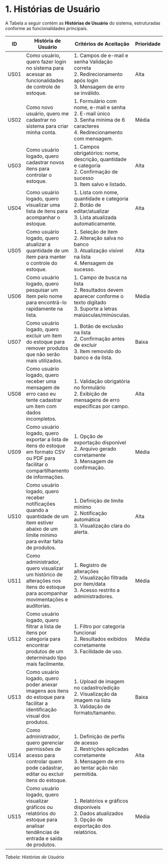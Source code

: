 # 1. Histórias de Usuário

A Tabela a seguir contém as **Histórias de Usuário** do sistema, estruturadas conforme as funcionalidades principais.

| **ID** | **História de Usuário** | **Critérios de Aceitação** | **Prioridade** |
|-------|--------------------------|-----------------------------|----------------|
| US01  | Como usuário, quero fazer login no sistema para acessar as funcionalidades de controle de estoque. | 1. Campos de e-mail e senha Validação correta <br> 2. Redirecionamento após login <br> 3. Mensagem de erro se inválido. | Alta |
| US02  | Como novo usuário, quero me cadastrar no sistema para criar minha conta. | 1. Formulário com nome, e-mail e senha <br> 2. E-mail único <br> 3. Senha mínima de 6 caracteres <br> 4. Redirecionamento com mensagem. | Média |
| US03  | Como usuário logado, quero cadastrar novos itens para controlar o estoque. | 1. Campos obrigatórios: nome, descrição, quantidade e categoria <br> 2. Confirmação de sucesso <br> 3. Item salvo e listado. | Alta |
| US04  | Como usuário logado, quero visualizar uma lista de itens para acompanhar o estoque. | 1. Lista com nome, quantidade e categoria <br> 2. Botão de editar/atualizar <br> 3. Lista atualizada automaticamente. | Alta |
| US05  | Como usuário logado, quero atualizar a quantidade de um item para manter o controle do estoque. | 1. Seleção de item <br> 2. Alteração salva no banco <br> 3. Atualização visível na lista <br> 4. Mensagem de sucesso. | Alta |
| US06   | Como usuário logado, quero pesquisar um item pelo nome para encontrá-lo rapidamente na lista. | 1. Campo de busca na lista <br> 2. Resultados devem aparecer conforme o texto digitado <br> 3. Suporte a letras maiúsculas/minúsculas. | Média |
| US07   | Como usuário logado, quero excluir um item do estoque para remover produtos que não serão mais utilizados. | 1. Botão de exclusão na lista <br> 2. Confirmação antes de excluir <br> 3. Item removido do banco e da lista. | Baixa |
| US08   | Como usuário logado, quero receber uma mensagem de erro caso eu tente cadastrar um item com dados incompletos. | 1. Validação obrigatória no formulário <br> 2. Exibição de mensagens de erro específicas por campo. | Alta |
| US09   | Como usuário logado, quero exportar a lista de itens do estoque em formato CSV ou PDF para facilitar o compartilhamento de informações. | 1. Opção de exportação disponível <br> 2. Arquivo gerado corretamente <br> 3. Mensagem de confirmação. | Média |
| US10   | Como usuário logado, quero receber notificações quando a quantidade de um item estiver abaixo de um limite mínimo para evitar falta de produtos. | 1. Definição de limite mínimo <br> 2. Notificação automática <br> 3. Visualização clara do alerta. | Alta |
| US11   | Como administrador, quero visualizar um histórico de alterações nos itens do estoque para acompanhar movimentações e auditorias. | 1. Registro de alterações <br> 2. Visualização filtrada por item/data <br> 3. Acesso restrito a administradores. | Média |
| US12   | Como usuário logado, quero filtrar a lista de itens por categoria para encontrar produtos de um determinado tipo mais facilmente. | 1. Filtro por categoria funcional <br> 2. Resultados exibidos corretamente <br> 3. Facilidade de uso. | Média |
| US13   | Como usuário logado, quero poder anexar imagens aos itens do estoque para facilitar a identificação visual dos produtos. | 1. Upload de imagem no cadastro/edição <br> 2. Visualização da imagem na lista <br> 3. Validação de formato/tamanho. | Baixa |
| US14   | Como administrador, quero gerenciar permissões de acesso para controlar quem pode cadastrar, editar ou excluir itens do estoque. | 1. Definição de perfis de acesso <br> 2. Restrições aplicadas corretamente <br> 3. Mensagem de erro ao tentar ação não permitida. | Alta |
| US15   | Como usuário logado, quero visualizar gráficos ou relatórios do estoque para analisar tendências de entrada e saída de produtos. | 1. Relatórios e gráficos disponíveis <br> 2. Dados atualizados <br> 3. Opção de exportação dos relatórios. | Média |

_Tabela: Histórias de Usuário_